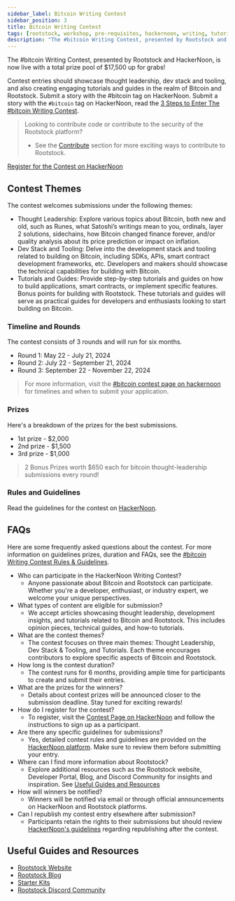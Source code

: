 ```yaml
---
sidebar_label: Bitcoin Writing Contest
sidebar_position: 3
title: Bitcoin Writing Contest
tags: [rootstock, workshop, pre-requisites, hackernoon, writing, tutorials, guides]
description: "The #bitcoin Writing Contest, presented by Rootstock and HackerNoon, is now live with a total prize pool of $17,500 up for grabs! Whether you're a thought leader, a skilled writer, a talented developer, or simply passionate about blockchain technology, this contest invites you to showcase your expertise in various Bitcoin-related topics."
---
```


The #bitcoin Writing Contest, presented by Rootstock and HackerNoon, is now live with a total prize pool of $17,500 up for grabs! 

Contest entries should showcase thought leadership, dev stack and tooling, and also creating engaging tutorials and guides in the realm of Bitcoin and Rootstock. Submit a story with the #bitcoin tag on HackerNoon. Submit a story with the `#bitcoin` tag on HackerNoon, read the [3 Steps to Enter The #bitcoin Writing Contest](https://www.contests.hackernoon.com/how-to-enter-bitcoin-writing-contest).

> Looking to contribute code or contribute to the security of the Rootstock platform? 
> - See the [Contribute](/contribute/) section for more exciting ways to contribute to Rootstock.

<div class="btn-container">
  <span></span>
    <a class="green" href="https://www.contests.hackernoon.com/bitcoin-writing-contest">Register for the Contest on HackerNoon</a>
</div>

## Contest Themes

The contest welcomes submissions under the following themes:

* Thought Leadership: Explore various topics about Bitcoin, both new and old, such as Runes, what Satoshi’s writings mean to you, ordinals, layer 2 solutions, sidechains, how Bitcoin changed finance forever, and/or quality analysis about its price prediction or impact on inflation. 
* Dev Stack and Tooling: Delve into the development stack and tooling related to building on Bitcoin, including SDKs, APIs, smart contract development frameworks, etc. Developers and makers should showcase the technical capabilities for building with Bitcoin.
* Tutorials and Guides: Provide step-by-step tutorials and guides on how to build applications, smart contracts, or implement specific features. Bonus points for building with Rootstock. These tutorials and guides will serve as practical guides for developers and enthusiasts looking to start building on Bitcoin.

### Timeline and Rounds

The contest consists of 3 rounds and will run for six months.

* Round 1: May 22 - July 21, 2024
* Round 2: July 22 - September 21, 2024
* Round 3: September 22 - November 22, 2024

> For more information, visit the [#bitcoin contest page on hackernoon](https://www.contests.hackernoon.com/bitcoin-writing-contest) for timelines and when to submit your application.

### Prizes

Here's a breakdown of the prizes for the best submissions.

* 1st prize - $2,000
* 2nd prize - $1,500
* 3rd prize - $1,000

> 2 Bonus Prizes worth $650 each for bitcoin thought-leadership submissions every round!

### Rules and Guidelines

Read the guidelines for the contest on [HackerNoon](https://www.contests.hackernoon.com/bitcoin-writing-contest).

## FAQs

Here are some frequently asked questions about the contest. For more information on guidelines prizes, duration and FAQs, 
see the [#bitcoin Writing Contest Rules & Guidelines](https://www.contests.hackernoon.com/bitcoin-writing-contest).

- Who can participate in the HackerNoon Writing Contest?
    - Anyone passionate about Bitcoin and Rootstock can participate. Whether you're a developer, enthusiast, or industry expert, we welcome your unique perspectives.
- What types of content are eligible for submission?
    - We accept articles showcasing thought leadership, development insights, and tutorials related to Bitcoin and Rootstock. This includes opinion pieces, technical guides, and how-to tutorials.
- What are the contest themes?
    - The contest focuses on three main themes: Thought Leadership, Dev Stack & Tooling, and Tutorials. Each theme encourages contributors to explore specific aspects of Bitcoin and Rootstock.
- How long is the contest duration?
    - The contest runs for 6 months, providing ample time for participants to create and submit their entries.
- What are the prizes for the winners?
    - Details about contest prizes will be announced closer to the submission deadline. Stay tuned for exciting rewards!
- How do I register for the contest?
    - To register, visit the [Contest Page on HackerNoon](https://www.contests.hackernoon.com/bitcoin-writing-contest) and follow the instructions to sign up as a participant.
- Are there any specific guidelines for submissions?
    - Yes, detailed contest rules and guidelines are provided on the [HackerNoon platform](https://www.contests.hackernoon.com/bitcoin-writing-contest). Make sure to review them before submitting your entry.
- Where can I find more information about Rootstock?
    - Explore additional resources such as the Rootstock website, Developer Portal, Blog, and Discord Community for insights and inspiration. See [Useful Guides and Resources](#useful-guides-and-resources)
- How will winners be notified?
    - Winners will be notified via email or through official announcements on HackerNoon and Rootstock platforms.
- Can I republish my contest entry elsewhere after submission?
    - Participants retain the rights to their submissions but should review [HackerNoon's guidelines](https://www.contests.hackernoon.com/bitcoin-writing-contest) regarding republishing after the contest.

## Useful Guides and Resources
* [Rootstock Website](https://rootstock.io/)
* [Rootstock Blog](https://blog.rootstock.io/)
* [Starter Kits](/guides/starter-kits/)
* [Rootstock Discord Community](https://rootstock.io/discord)